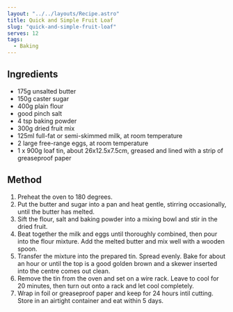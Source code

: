 ```yaml
---
layout: "../../layouts/Recipe.astro"
title: Quick and Simple Fruit Loaf
slug: "quick-and-simple-fruit-loaf"
serves: 12
tags:
  - Baking
---
```


## Ingredients

- 175g unsalted butter
- 150g caster sugar
- 400g plain flour
- good pinch salt
- 4 tsp baking powder
- 300g dried fruit mix
- 125ml full-fat or semi-skimmed milk, at room temperature
- 2 large free-range eggs, at room temperature
- 1 x 900g loaf tin, about 26x12.5x7.5cm, greased and lined with a strip of greaseproof paper

## Method

1. Preheat the oven to 180 degrees.
1. Put the butter and sugar into a pan and heat gentle, stirring occasionally, until the butter has melted.
1. Sift the flour, salt and baking powder into a mixing bowl and stir in the dried fruit.
1. Beat together the milk and eggs until thoroughly combined, then pour into the flour mixture. Add the melted butter and mix well with a wooden spoon.
1. Transfer the mixture into the prepared tin. Spread evenly. Bake for about an hour or until the top is a good golden brown and a skewer inserted into the centre comes out clean.
1. Remove the tin from the oven and set on a wire rack. Leave to cool for 20 minutes, then turn out onto a rack and let cool completely.
1. Wrap in foil or greaseproof paper and keep for 24 hours intil cutting. Store in an airtight container and eat within 5 days.